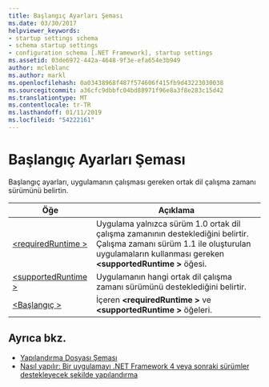 ```yaml
---
title: Başlangıç Ayarları Şeması
ms.date: 03/30/2017
helpviewer_keywords:
- startup settings schema
- schema startup settings
- configuration schema [.NET Framework], startup settings
ms.assetid: 03de6972-442a-4648-9f3e-efa654e3b949
author: mcleblanc
ms.author: markl
ms.openlocfilehash: 0a03438968f487f574606f415fb9d43223030038
ms.sourcegitcommit: a36cfc9dbbfc04bd88971f96e8a3f8e283c15d42
ms.translationtype: MT
ms.contentlocale: tr-TR
ms.lasthandoff: 01/11/2019
ms.locfileid: "54222161"
---
```

# <a name="startup-settings-schema"></a>Başlangıç Ayarları Şeması

Başlangıç ayarları, uygulamanın çalışması gereken ortak dil çalışma zamanı sürümünü belirtin.  
  
|Öğe|Açıklama|  
|-------------|-----------------|  
|[\<requiredRuntime >](requiredruntime-element.md)|Uygulama yalnızca sürüm 1.0 ortak dil çalışma zamanının desteklediğini belirtir. Çalışma zamanı sürüm 1.1 ile oluşturulan uygulamaların kullanması gereken  **\<supportedRuntime >** öğesi.|  
|[\<supportedRuntime >](supportedruntime-element.md)|Uygulamanın hangi ortak dil çalışma zamanı sürümünü desteklediğini belirtir.|  
|[\<Başlangıç >](startup-element.md)|İçeren  **\<requiredRuntime >** ve  **\<supportedRuntime >** öğeleri.|  
  
## <a name="see-also"></a>Ayrıca bkz.

- [Yapılandırma Dosyası Şeması](../index.md)  
- [Nasıl yapılır: Bir uygulamayı .NET Framework 4 veya sonraki sürümler destekleyecek şekilde yapılandırma](../../../migration-guide/how-to-configure-an-app-to-support-net-framework-4-or-4-5.md)